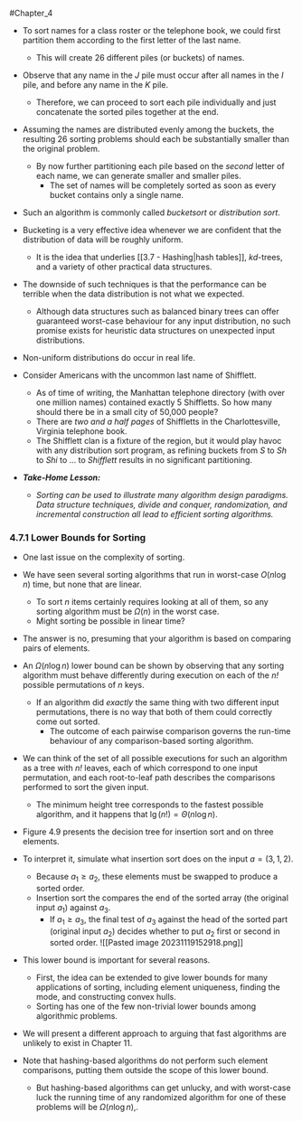 #Chapter_4 
- To sort names for a class roster or the telephone book, we could first partition them according to the first letter of the last name.
	- This will create 26 different piles (or buckets) of names.
- Observe that any name in the *J* pile must occur after all names in the *I* pile, and before any name in the *K* pile.
	- Therefore, we can proceed to sort each pile individually and just concatenate the sorted piles together at the end.
- Assuming the names are distributed evenly among the buckets, the resulting 26 sorting problems should each be substantially smaller than the original problem.
	- By now further partitioning each pile based on the *second* letter of each name, we can generate smaller and smaller piles.
		- The set of names will be completely sorted as soon as every bucket contains only a single name.
- Such an algorithm is commonly called *bucketsort* or *distribution sort*.

- Bucketing is a very effective idea whenever we are confident that the distribution of data will be roughly uniform.
	- It is the idea that underlies [[3.7 - Hashing|hash tables]], *kd*-trees, and a variety of other practical data structures.
- The downside of such techniques is that the performance can be terrible when the data distribution is not what we expected.
	- Although data structures such as balanced binary trees can offer guaranteed worst-case behaviour for any input distribution, no such promise exists for heuristic data structures on unexpected input distributions.

- Non-uniform distributions do occur in real life.
- Consider Americans with the uncommon last name of Shifflett.
	- As of time of writing, the Manhattan telephone directory (with over one million names) contained exactly 5 Shiffletts. So how many should there be in a small city of 50,000 people?
	- There are *two and a half pages* of Shiffletts in the Charlottesville, Virginia telephone book.
	- The Shifflett clan is a fixture of the region, but it would play havoc with any distribution sort program, as refining buckets from *S* to *Sh* to *Shi* to ... to *Shifflett* results in no significant partitioning.

- ***Take-Home Lesson:***
	- *Sorting can be used to illustrate many algorithm design paradigms. Data structure techniques, divide and conquer, randomization, and incremental construction all lead to efficient sorting algorithms.*

### 4.7.1 Lower Bounds for Sorting
- One last issue on the complexity of sorting.

- We have seen several sorting algorithms that run in worst-case $O(n \log n)$ time, but none that are linear.
	- To sort *n* items certainly requires looking at all of them, so any sorting algorithm must be $\Omega (n)$ in the worst case.
	- Might sorting be possible in linear time?

- The answer is no, presuming that your algorithm is based on comparing pairs of elements.
- An $\Omega (n\log n)$ lower bound can be shown by observing that any sorting algorithm must behave differently during execution on each of the *n!* possible permutations of *n* keys.
	- If an algorithm did *exactly* the same thing with two different input permutations, there is no way that both of them could correctly come out sorted.
		- The outcome of each pairwise comparison governs the run-time behaviour of any comparison-based sorting algorithm.
- We can think of the set of all possible executions for such an algorithm as a tree with *n!* leaves, each of which correspond to one input permutation, and each root-to-leaf path describes the comparisons performed to sort the given input.
	- The minimum height tree corresponds to the fastest possible algorithm, and it happens that $\lg (n!)=\Theta (n\log n)$.

- Figure 4.9 presents the decision tree for insertion sort and on three elements.
- To interpret it, simulate what insertion sort does on the input $a=(3,1,2)$.
	- Because $a_1\geq a_2$, these elements must be swapped to produce a sorted order.
	- Insertion sort the compares the end of the sorted array (the original input $a_1$) against $a_3$.
		- If $a_1\geq a_3$, the final test of $a_3$ against the head of the sorted part (original input $a_2$) decides whether to put $a_2$ first or second in sorted order.
![[Pasted image 20231119152918.png]]

- This lower bound is important for several reasons.
	- First, the idea can be extended to give lower bounds for many applications of sorting, including element uniqueness, finding the mode, and constructing convex hulls.
	- Sorting has one of the few non-trivial lower bounds among algorithmic problems.
- We will present a different approach to arguing that fast algorithms are unlikely to exist in Chapter 11.

- Note that hashing-based algorithms do not perform such element comparisons, putting them outside the scope of this lower bound.
	- But hashing-based algorithms can get unlucky, and with worst-case luck the running time of any randomized algorithm for one of these problems will be $\Omega (n\log n)$,.